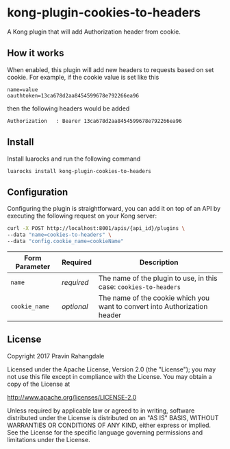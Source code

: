 # kong-plugin-cookies-to-headers
A Kong plugin that will add Authorization header from cookie.

## How it works

When enabled, this plugin will add new headers to requests based on set cookie. For example, if the cookie value is set like this

```
name=value
oauthtoken=13ca678d2aa8454599678e792266ea96
```

then the following headers would be added

```
Authorization   : Bearer 13ca678d2aa8454599678e792266ea96
```

## Install

Install luarocks and run the following command

```
luarocks install kong-plugin-cookies-to-headers
```

## Configuration

Configuring the plugin is straightforward, you can add it on top of an API by executing the following request on your Kong server:

```bash
curl -X POST http://localhost:8001/apis/{api_id}/plugins \
--data "name=cookies-to-headers" \
--data "config.cookie_name=cookieName"
```
|Form Parameter | Required   | Description                                                                  |
|---------------|------------|------------------------------------------------------------------------------|
| `name`        | *required* |The name of the plugin to use, in this case: `cookies-to-headers`             |
| `cookie_name` | *optional* |The name of the cookie which you want to convert into Authorization header    |


## License

Copyright 2017 Pravin Rahangdale

Licensed under the Apache License, Version 2.0 (the "License");
you may not use this file except in compliance with the License.
You may obtain a copy of the License at

   http://www.apache.org/licenses/LICENSE-2.0

Unless required by applicable law or agreed to in writing, software
distributed under the License is distributed on an "AS IS" BASIS,
WITHOUT WARRANTIES OR CONDITIONS OF ANY KIND, either express or implied.
See the License for the specific language governing permissions and
limitations under the License.